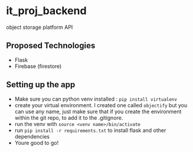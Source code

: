 # it_proj_backend
object storage platform API

## Proposed Technologies
- Flask
- Firebase (firestore)

## Setting up the app
- Make sure you can python venv installed : `pip install virtualenv`
- create your virtual environment. I created one called `objectify` but you can use any name, just make sure that if you create the environment within the git repo, to add it to the .gitignore.
- run the venv with `source <venv name>/bin/activate`
- run `pip install -r requirements.txt` to install flask and other dependencies
- Youre good to go!
